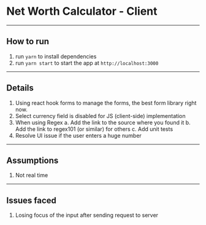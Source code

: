 # Net Worth Calculator - Client 

--- 

## How to run 

1. run `yarn` to install dependencies
2. run `yarn start` to start the app at `http://localhost:3000`

---

## Details

1. Using react hook forms to manage the forms, the best form library right now. 
2. Select currency field is disabled for JS (client-side) implementation
3. When using Regex
  a. Add the link to the source where you found it
  b. Add the link to regex101 (or similar) for others
  c. Add unit tests
4. Resolve UI issue if the user enters a huge number

--- 

## Assumptions 

1. Not real time

--- 

## Issues faced 

1. Losing focus of the input after sending request to server
